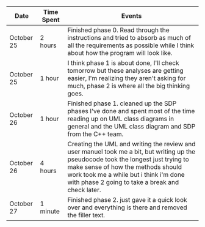
| Date        | Time Spent | Events  	         	  
|-------------|------------|--------------------
| October 25  | 2 hours    | Finished phase 0. Read through the instructions and tried to absorb as much of all the requirements as possible while I think about how the program will look like.
| October 25  | 1 hour     | I think phase 1 is about done, I'll check tomorrow but these analyses are getting easier, I'm realizing they aren't asking for much, phase 2 is where all the big thinking goes.
| October 26  | 1 hour     | Finished phase 1. cleaned up the SDP phases I've done and spent most of the time reading up on UML class diagrams in general and the UML class diagram and SDP from the C++ team.
| October 26  | 4 hours    | Creating the UML and writing the review and user manuel took me a bit, but writing up the pseudocode took the longest just trying to make sense of how the methods should work took me a while but i think i'm done with phase 2 going to take a break and check later.
| October 27  | 1 minute   | Finished phase 2. just gave it a quick look over and everything is there and removed the filler text.
